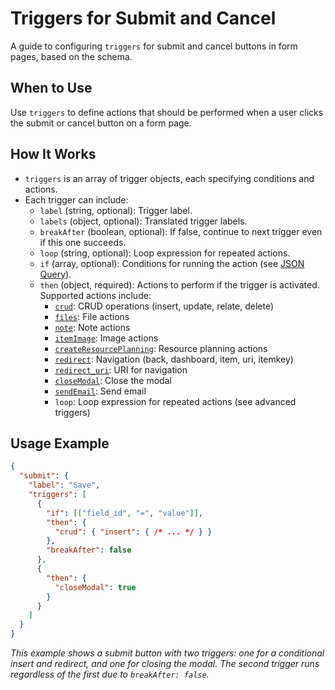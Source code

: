 # Triggers for Submit and Cancel

A guide to configuring `triggers` for submit and cancel buttons in form pages, based on the schema.

## When to Use
Use `triggers` to define actions that should be performed when a user clicks the submit or cancel button on a form page.

## How It Works
- `triggers` is an array of trigger objects, each specifying conditions and actions.
- Each trigger can include:
  - `label` (string, optional): Trigger label.
  - `labels` (object, optional): Translated trigger labels.
  - `breakAfter` (boolean, optional): If false, continue to next trigger even if this one succeeds.
  - `loop` (string, optional): Loop expression for repeated actions.
  - `if` (array, optional): Conditions for running the action (see [JSON Query](/docs/JSON/json-query)).
  - `then` (object, required): Actions to perform if the trigger is activated. Supported actions include:
    - [`crud`](/docs/JSON/actions-crud.md): CRUD operations (insert, update, relate, delete)
    - [`files`](/docs/JSON/actions-files.md): File actions
    - [`note`](/docs/JSON/actions-note.md): Note actions
    - [`itemImage`](/docs/JSON/actions-item-image.md): Image actions
    - [`createResourcePlanning`](/docs/apps/resourceplanning/introduction.md): Resource planning actions
    - [`redirect`](/docs/modules/forms/components/endflow): Navigation (back, dashboard, item, uri, itemkey)
    - [`redirect_uri`](/docs/modules/forms/components/endflow): URI for navigation
    - [`closeModal`](/docs/modules/forms/components/endflow): Close the modal
    - [`sendEmail`](/docs/JSON/actions-send-email.md): Send email
    - `loop`: Loop expression for repeated actions (see advanced triggers)

## Usage Example
```json
{
  "submit": {
    "label": "Save",
    "triggers": [
      {
        "if": [["field_id", "=", "value"]],
        "then": {
          "crud": { "insert": { /* ... */ } }
        },
        "breakAfter": false
      },
      {
        "then": {
          "closeModal": true
        }
      }
    ]
  }
}
```
*This example shows a submit button with two triggers: one for a conditional insert and redirect, and one for closing the modal. The second trigger runs regardless of the first due to `breakAfter: false`.*